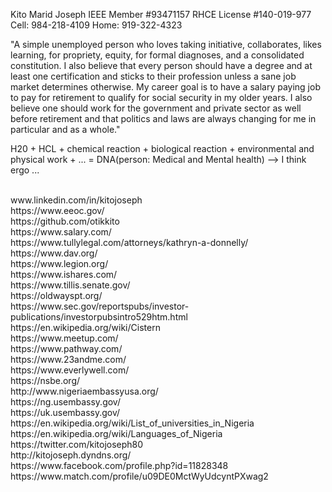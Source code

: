 Kito Marid Joseph
IEEE Member #93471157
RHCE License #140-019-977
Cell: 984-218-4109
Home: 919-322-4323

"A simple unemployed person who loves taking initiative, collaborates, likes learning, for 
propriety, equity, for formal diagnoses, and a consolidated constitution.  I 
also believe that every person should have a degree and at least one 
certification and sticks to their profession unless a sane job market determines 
otherwise. My career goal is to have a salary paying job to pay for retirement 
to qualify for social security in my older years. I also believe one should work 
for the government and private sector as well before retirement and that politics 
and laws are always changing for me in particular and as a whole."

H20 + HCL + chemical reaction + biological reaction + environmental and  
  physical work + ... = DNA(person: Medical and Mental health)   --> I think ergo ...

<br>
www.linkedin.com/in/kitojoseph <br>
https://www.eeoc.gov/ <br>
https://github.com/otikkito <br>
https://www.salary.com/ <br>
https://www.tullylegal.com/attorneys/kathryn-a-donnelly/ <br>
https://www.dav.org/ <br>
https://www.legion.org/ <br>
https://www.ishares.com/ <br>
https://www.tillis.senate.gov/ <br>
https://oldwayspt.org/ <br>
https://www.sec.gov/reportspubs/investor-publications/investorpubsintro529htm.html <br>
https://en.wikipedia.org/wiki/Cistern  <br>
https://www.meetup.com/ <br>
https://www.pathway.com/ <br>
https://www.23andme.com/ <br>
https://www.everlywell.com/ <br>
https://nsbe.org/ <br>
http://www.nigeriaembassyusa.org/ <br>
https://ng.usembassy.gov/ <br>
https://uk.usembassy.gov/ <br>
https://en.wikipedia.org/wiki/List_of_universities_in_Nigeria <br>
https://en.wikipedia.org/wiki/Languages_of_Nigeria <br>
https://twitter.com/kitojoseph80 <br>
http://kitojoseph.dyndns.org/ <br>
https://www.facebook.com/profile.php?id=11828348 <br>
https://www.match.com/profile/u09DE0MctWyUdcyntPXwag2 <br>
